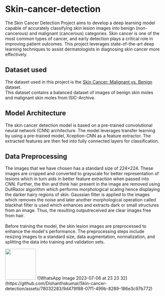 # Skin-cancer-detection
The Skin Cancer Detection Project aims to develop a deep learning model capable of accurately classifying skin lesion images into benign (non-cancerous) and malignant (cancerous) categories. Skin cancer is one of the most common types of cancer, and early detection plays a critical role in improving patient outcomes. This project leverages state-of-the-art deep learning techniques to assist dermatologists in diagnosing skin cancer more effectively.

## Dataset used 
The dataset used in this project is the [Skin Cancer: Malignant vs. Benign](https://www.kaggle.com/datasets/fanconic/skin-cancer-malignant-vs-benign) dataset.\
This dataset contains a balanced dataset of images of benign skin moles and malignant skin moles from ISIC-Archive.

## Model Architecture
The skin cancer detection model is based on a pre-trained convolutional neural network (CNN) architecture. The model leverages transfer learning by using a pre-trained model, Xception-CNN as a feature extractor. The extracted features are then fed into fully connected layers for classification.

## Data Preprocessing
The images that we have chosen has a standard
size of 224×224. These images are cropped and
converted to grayscale for better representation of
lesions which in turn aids in better feature extraction
when passed into CNN. Further, the thin and think
hair present in the image are removed using
DullRazor algorithm which performs morphological
scaling hence displaying the darker hairy regions of
skin. Gaussian filter is applied to the images which
removes the noise and later another morphological
operation called blackhat filter is used which enhances
and extracts dark or small structures from an image. Thus, the resulting outputreceived are clear images free
from hair.</br>
</br>
Before training the model, the skin lesion images are preprocessed to enhance the model's performance. The preprocessing steps include resizing images to a standard size, data augmentation, normalization, and splitting the data into training and validation sets.


<img src="[https://your-image-url.type](https://github.com/Dishanthskumar/Skin-cancer-detection/assets/78032283/88f66a3f-c901-4540-ae77-64e92e0adb00)" width="100" height="100">
![WhatsApp Image 2023-07-06 at 23 23 32](https://github.com/Dishanthskumar/Skin-cancer-detection/assets/78032283/9d479f88-07f1-499b-8289-186e3c97b772)

